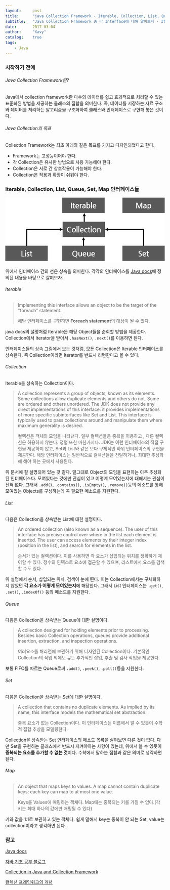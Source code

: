 ```yaml
---
layout:     post
title:      "java Collection Framework - Iterable, Collection, List, Queue, Set, Map"
subtitle:   "Java Collection Framework 중 각 Interface에 대해 알아보자 - Iterable, Collection, List, Queue, Set, Map"
date:       2017-03-04
author:     "Xavy"
catalog:    true
tags:
    - Java
---
```


### 시작하기 전에

###### Java Collection Framework란?

Java에서 collection framework란 다수의 데이터를 쉽고 효과적으로 처리할 수 있는 표준화된 방법을 제공하는 클래스의 집합을 의미한다. 
즉, 데이터를 저장하는 자료 구조와 데이터를 처리하는 알고리즘을 구조화하여 클래스와 인터페이스로 구현해 놓은 것이다.

###### Java Collection의 목표

Collection Framework는 최초 아래와 같은 목표를 가지고 디자인되었다고 한다.

- Framework는 고성능이어야 한다.
- 각 Collection은 유사한 방법으로 사용 가능해야 한다.
- Collection은 서로 간 상호작용이 가능해야 한다.
- Collection은 적용과 확장이 쉬워야 한다.

### Iterable, Collection, List, Queue, Set, Map 인터페이스들

<img class="shadow" alt="java collection interface" src="/img/my-post/4_java_collection/1_interface.png" >

위에서 인터페이스 간의 선은 상속을 의미한다.
각각의 인터페이스를 [Java docs](https://docs.oracle.com/javase/8/docs/api/)에 정의된 내용을 바탕으로 살펴보자.

###### Iterable

> Implementing this interface allows an object to be the target of the "foreach" statement.
> 
> 해당 인터페이스를 구현하면 **Foreach statement**의 대상이 될 수 있다. 

java docs의 설명처럼 Iterable은 해당 Object들을 순회할 방법을 제공한다. Collection에서 Iterator을 받아서 `.hasNext()`, `.next()`를 이용하면 된다.

인터페이스들의 상속 그림에서 보는 것처럼, 모든 Collection은 Iterable 인터페이스를 상속한다. 즉 Collection이라면 Iterator를 반드시 리턴한다고 볼 수 있다.

###### Collection

Iterable을 상속하는 Collection이다.

> A collection represents a group of objects, known as its elements. Some collections allow duplicate elements and others do not. Some are ordered and others unordered. The JDK does not provide any direct implementations of this interface: it provides implementations of more specific subinterfaces like Set and List. This interface is typically used to pass collections around and manipulate them where maximum generality is desired.
> 
> 컬렉션은 객체의 모임을 나타낸다. 일부 컬렉션들은 중복을 허용하고 , 다른 컬렉션은 허용하지 않는다. 정렬 또한 마찬가지다. JDK는 이런 인터페이스의 직접 구현을 제공하지 않고, Set과 List와 같은 보다 구체적인 하위 인터페이스의 구현을 제공한다. 
> 해당 인터페이스는 일반적으로 컬렉션들을 전달하거나, 최대한 추상화해 해야 하는 곳에서 사용된다.

위 문서에 잘 설명되어 있는 것 같다. 말그대로 Object의 모임을 표현하는 아주 추상화된 인터페이스다. 모여있다는 것에만 관심이 있고 어떻게 모여있는지에 대해서는 관심이 전혀 없다. 그래서 `.add()`, `.contains()`, `.isEmpty()`, `.remove()`등의 메소드를 통해  모여있는 Objects를 구성하는데 꼭 필요한 메소드를 지원한다.

###### List

다음은 Collection을 상속받는 List에 대한 설명이다.

> An ordered collection (also known as a sequence). The user of this interface has precise control over where in the list each element is inserted. The user can access elements by their integer index (position in the list), and search for elements in the list.
>
> 순서가 있는 컬렉션이다. 이를 사용하면 각 요소가 삽입되는 위치를 정확하게 제어할 수 있다. 정수의 인덱스로 요소에 접근할 수 있으며, 리스트에서 요소를 검색할 수도 있다.

위 설명에서 순서, 삽입되는 위치, 검색이 눈에 띈다. 이는 Collection에서는 구체화하지 않았던 **각 요소가 어떻게 모여있는지**에 해당한다. 그래서 List 인터페이스는 `.get()`, `.set()`,  `.indexOf()` 등의 메소드를 지원한다.

###### Queue

다음은 Collection을 상속받는 Queue에 대한 설명이다.

> A collection designed for holding elements prior to processing. Besides basic Collection operations, queues provide additional insertion, extraction, and inspection operations. 
>
> 여러요소를 처리전에 보관하기 위해 디자인된 Collection이다. 기본적인 Collection의 작업 외에도 큐는 추가적인 삽입, 추출 및 검사 작업을 제공한다.

보통 FIFO를 따르는 Queue로써 `.add()`, `.peek()`, `.poll()`등을 지원한다.

###### Set

다음은 Collection을 상속받는 Set에 대한 설명이다.

> A collection that contains no duplicate elements. As implied by its name, this interface models the mathematical set abstraction.
>
> 중복 요소가 없는 Collection이다. 이 인터페이스는 이름에서 알 수 있듯이 수학적 집합 추상을 모델링한다.

Collection을 상속받는 Set 인터페이스의 메소드 목록을 살펴보면 다른 것이 없다. 다만 Set을 구현하는 클래스에서 반드시 지켜야하는 사항이 있는데, 위에서 볼 수 있듯이 **중복되는 요소를 추가할 수 없는 것**이다. 수학에서 말하는 집합과 같은 의미로 생각하면 된다.

###### Map

>An object that maps keys to values. A map cannot contain duplicate keys; each key can map to at most one value.
>
>Keys를 Values에 매핑하는 객체다. Map에는 중복되는 키를 가질 수 없다.(각 키는 최대 하나의 값에만 매핑될 수 있다)

키와 값을 1:1로 보관하고 있는 객체다. 쉽게 말해서 key는 중복이 안 되는 Set, value는 collection이라고 생각하면 된다.

### 참고

[Java docs](https://docs.oracle.com/javase/8/docs/api/)

[자바 기초 공부 블로그](http://scarlett.tistory.com/entry/%EC%9E%90%EB%B0%94%EA%B3%B5%EB%B6%80-1%EC%9E%90%EB%B0%94%EC%BB%AC%EB%A0%89%EC%85%98-%ED%94%84%EB%A0%88%EC%9E%84%EC%9B%8C%ED%81%AC)

[Collection in Java and Collection Framework](http://www.dineshonjava.com/2013/05/java-collection-framework.html#.WLp0wW_yguU)

[컬렉션 프레임워크의 개념](http://tcpschool.com/java/java_collectionFramework_concept)